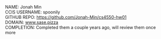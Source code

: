 NAME: Jonah Min <br />
CCIS USERNAME: spoonily <br />
GITHUB REPO: https://github.com/Jonah-Min/cs4550-hw01 <br /> 
DOMAIN: www.sase.pizza <br />
COMPLETION: Completed them a couple years ago, will review them once more
